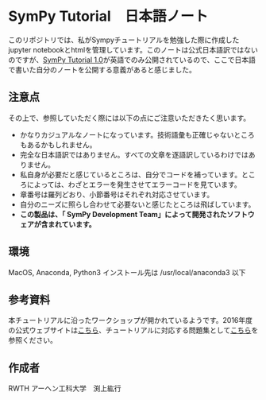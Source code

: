 # SymPy Tutorial　日本語ノート
このリポジトリでは、私がSympyチュートリアルを勉強した際に作成したjupyter notebookとhtmlを管理しています。このノートは公式日本語訳ではないのですが、[SymPy Tutorial 1.0](http://docs.sympy.org/latest/tutorial/index.html)が英語でのみ公開されているので、ここで日本語で書いた自分のノートを公開する意義があると感じました。

## 注意点
その上で、参照していただく際には以下の点にご注意いただきたく思います。

- かなりカジュアルなノートになっています。技術語彙も正確じゃないところもあるかもしれません。
- 完全な日本語訳ではありません。すべての文章を逐語訳しているわけではありません。
- 私自身が必要だと感じているところは、自分でコードを補っています。ところによっては、わざとエラーを発生させてエラーコードを見ています。
- 章番号は羅列どおり、小節番号はそれぞれ対応させています。
- 自分のニーズに照らし合わせて必要ないと感じたところは飛ばしています。
- **この製品は、「 SymPy Development Team」によって開発されたソフトウェアが含まれています。**

## 環境
MacOS, Anaconda, Python3
インストール先は
/usr/local/anaconda3 以下

## 参考資料
本チュートリアルに沿ったワークショップが開かれているようです。2016年度の公式ウェブサイトは[こちら](http://www.sympy.org/scipy-2016-tutorial/)、チュートリアルに対応する問題集として[こちら](https://github.com/sympy/scipy-2016-tutorial)を参照ください。

## 作成者

RWTH アーヘン工科大学　渕上紘行

